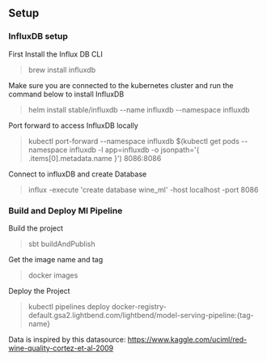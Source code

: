 ## Setup

### InfluxDB setup
First Install the Influx DB CLI
> brew install influxdb

Make sure you are connected to the kubernetes cluster and run the command below to install InfluxDB
> helm install stable/influxdb --name influxdb --namespace influxdb

Port forward to access InfluxDB locally 
> kubectl port-forward --namespace influxdb $(kubectl get pods --namespace influxdb -l app=influxdb -o jsonpath='{ .items[0].metadata.name }') 8086:8086

Connect to influxDB and create Database
>  influx -execute 'create database wine_ml' -host localhost -port 8086


### Build and Deploy Ml Pipeline

Build the project
> sbt buildAndPublish

Get the image name and tag
> docker images

Deploy the Project
> kubectl pipelines deploy docker-registry-default.gsa2.lightbend.com/lightbend/model-serving-pipeline:{tag-name}


Data is inspired by this datasource: 
https://www.kaggle.com/uciml/red-wine-quality-cortez-et-al-2009